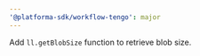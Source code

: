 ```yaml
---
'@platforma-sdk/workflow-tengo': major
---
```


Add `ll.getBlobSize` function to retrieve blob size.
